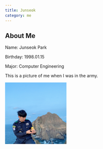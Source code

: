 ```yaml
---
title: Junseok
category: me
---
```

About Me
---
Name: Junseok Park   

Birthday: 1998.01.15   

Major: Computer Engineering   

This is a picture of me when I was in the army.   

<img src="/KakaoTalk_Photo_2020-04-25-20-58-57.png" width="40%" height="30%" title="px(픽셀) 크기 설정" alt="Mypic">

